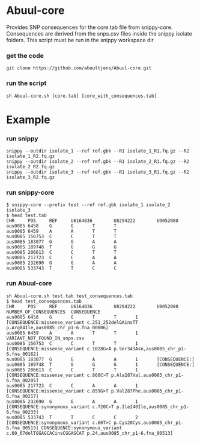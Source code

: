 # Abuul-core
Provides SNP consequences for the core.tab file from snippy-core. Consequences are derived from the snps.csv files inside the snippy isolate folders. This script must be run in the snippy workspace dir

### get the code
``git clone https://github.com/abuultjens/Abuul-core.git``

### run the script
``sh Abuul-core.sh [core.tab] [core_with_consequences.tab]``

# Example

### run snippy
``snippy --outdir isolate_1 --ref ref.gbk --R1 isolate_1_R1.fq.gz --R2 isolate_1_R2.fq.gz``  
``snippy --outdir isolate_2 --ref ref.gbk --R1 isolate_2_R1.fq.gz --R2 isolate_2_R2.fq.gz``  
``snippy --outdir isolate_3 --ref ref.gbk --R1 isolate_3_R1.fq.gz --R2 isolate_3_R2.fq.gz``

### run snippy-core
``$ snippy-core --prefix test --ref ref.gbk isolate_1 isolate_2 isolate_3``  
``$ head test.tab``  
``CHR     POS     REF     U6164036        U8294222        U9052080``  
``aus0085 6458    G       G       T       T``  
``aus0085 6459    A       A       T       T``  
``aus0085 156753  C       C       T       T``  
``aus0085 183077  G       G       A       A``  
``aus0085 189748  T       G       G       G``  
``aus0085 206613  C       C       T       T``  
``aus0085 217723  C       C       A       A``  
``aus0085 232690  G       G       A       A``  
``aus0085 533743  T       T       C       C``  

### run Abuul-core
``sh Abuul-core.sh test.tab test_consequences.tab``  
``$ head test_consequences.tab ``  
``CHR     POS     REF     U6164036        U8294222        U9052080        NUMBER_OF_CONSEQUENCES  CONSEQUENCE``  
``aus0085 6458    G       G       T       T       1       [CONSEQUENCE:missense_variant c.251_252delGAinsTT p.Arg84Ile,aus0085_chr_p1-6.fna_00006]``  
``aus0085 6459    A       A       T       T       1       VARIANT_NOT_FOUND_IN_snps.csv``  
``aus0085 156753  C       C       T       T       1       [CONSEQUENCE:missense_variant c.1028G>A p.Ser343Asn,aus0085_chr_p1-6.fna_00162]``  
``aus0085 183077  G       G       A       A       1       [CONSEQUENCE:]``  
``aus0085 189748  T       G       G       G       1       [CONSEQUENCE:]``  
``aus0085 206613  C       C       T       T       1       [CONSEQUENCE:missense_variant c.860C>T p.Ala287Val,aus0085_chr_p1-6.fna_00205]``  
``aus0085 217723  C       C       A       A       1       [CONSEQUENCE:missense_variant c.859G>T p.Val287Phe,aus0085_chr_p1-6.fna_00217]``  
``aus0085 232690  G       G       A       A       1       [CONSEQUENCE:synonymous_variant c.720C>T p.Ile240Ile,aus0085_chr_p1-6.fna_00233]``  
``aus0085 533743  T       T       C       C       2       [CONSEQUENCE:synonymous_variant c.60T>C p.Cys20Cys,aus0085_chr_p1-6.fna_00513]_CONSEQUENCE:synonymous_variant c.60_67delTGGAGCACinsCGGAGCAT p.24,aus0085_chr_p1-6.fna_00513]``  



